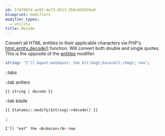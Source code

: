 ```yaml
---
id: 1fd780fd-ae92-4e73-9513-2b9c845976e9
blueprint: modifiers
modifier_types:
  - utility
title: Decode
---
```

Convert all HTML entities to their applicable characters via PHP's [html_entity_decode()][decode] function. Will convert both double and single quotes. This is the opposite of the [entities][entities] modifier.

```yaml
string: "I'll &quot;eat&quot; the &lt;b&gt;bacon&lt;/b&gt; now";
```

::tabs

::tab antlers
```antlers
{{ string | decode }}
```
::tab blade
```blade
{{ Statamic::modify($string)->decode() }}
```
::

```html
I'll "eat" the <b>bacon</b> now
```

[decode]: http://php.net/manual/en/function.html-entity-decode.php
[entities]: /modifiers/entities

